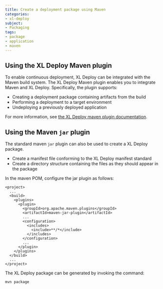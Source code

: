 ```yaml
---
title: Create a deployment package using Maven
categories:
- xl-deploy
subject:
- Packaging
tags:
- package
- application
- maven
---
```


## Using the XL Deploy Maven plugin

To enable continuous deployment, XL Deploy can be integrated with the Maven build system. The XL Deploy Maven plugin enables you to integrate Maven and XL Deploy. Specifically, the plugin supports:

* Creating a deployment package containing artifacts from the build
* Performing a deployment to a target environment
* Undeploying a previously deployed application

For more information, see [the XL Deploy maven plugin documentation](/xl-deploy/latest/maven-plugin/index.html).

## Using the Maven `jar` plugin

The standard maven `jar` plugin can also be used to create a XL Deploy package.

* Create a manifest file conforming to the XL Deploy manifest standard
* Create a directory structure containing the files as they should appear in the package

In the maven POM, configure the jar plugin as follows:

    <project>
      ...
      <build>
        <plugins>
          <plugin>
            <groupId>org.apache.maven.plugins</groupId>
            <artifactId>maven-jar-plugin</artifactId>
            ...
            <configuration>
              <includes>
                <include>**/*</include>
              </includes>
            </configuration>
            ...
          </plugin>
        </plugins>
      </build>
      ...
    </project>

The XL Deploy package can be generated by invoking the command:

    mvn package
